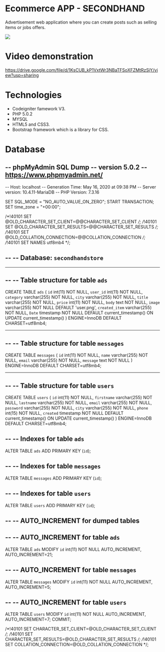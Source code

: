 # Ecommerce APP - SECONDHAND
Advertisement web application where you can create posts such as selling items or jobs offers.

<img src ="https://sun9-87.userapi.com/impg/93UNid_3k10Mo5UzotKYwKejDnixx0vdAVkm4w/mnhrAsHhEws.jpg?size=2490x1254&quality=95&sign=af1535fddfb556c3c0baa1df64360fbe&type=album">

# Video demonstration
https://drive.google.com/file/d/1KsCUB_kP1VxtWr3NBaTFSoXFZMtRzSjY/view?usp=sharing

# Technologies
- Codeigniter famework V3.
- PHP 5.0.2
- MYSQL 
- HTML5 and CSS3.
- Bootstrap framework which is a library for CSS.

# Database
-- phpMyAdmin SQL Dump
-- version 5.0.2
-- https://www.phpmyadmin.net/
--
-- Host: localhost
-- Generation Time: May 16, 2020 at 09:38 PM
-- Server version: 10.4.11-MariaDB
-- PHP Version: 7.3.16

SET SQL_MODE = "NO_AUTO_VALUE_ON_ZERO";
START TRANSACTION;
SET time_zone = "+00:00";


/*!40101 SET @OLD_CHARACTER_SET_CLIENT=@@CHARACTER_SET_CLIENT */;
/*!40101 SET @OLD_CHARACTER_SET_RESULTS=@@CHARACTER_SET_RESULTS */;
/*!40101 SET @OLD_COLLATION_CONNECTION=@@COLLATION_CONNECTION */;
/*!40101 SET NAMES utf8mb4 */;

--
-- Database: `secondhandstore`
--

-- --------------------------------------------------------

--
-- Table structure for table `ads`
--

CREATE TABLE `ads` (
  `id` int(11) NOT NULL,
  `user_id` int(11) NOT NULL,
  `category` varchar(255) NOT NULL,
  `city` varchar(255) NOT NULL,
  `title` varchar(255) NOT NULL,
  `price` int(11) NOT NULL,
  `body` text NOT NULL,
  `image` varchar(255) NOT NULL DEFAULT 'user.png',
  `created_item` varchar(255) NOT NULL,
  `Date` timestamp NOT NULL DEFAULT current_timestamp() ON UPDATE current_timestamp()
) ENGINE=InnoDB DEFAULT CHARSET=utf8mb4;

-- --------------------------------------------------------

--
-- Table structure for table `messages`
--

CREATE TABLE `messages` (
  `id` int(11) NOT NULL,
  `name` varchar(255) NOT NULL,
  `email` varchar(255) NOT NULL,
  `message` text NOT NULL
) ENGINE=InnoDB DEFAULT CHARSET=utf8mb4;

-- --------------------------------------------------------

--
-- Table structure for table `users`
--

CREATE TABLE `users` (
  `id` int(11) NOT NULL,
  `firstname` varchar(255) NOT NULL,
  `lastname` varchar(255) NOT NULL,
  `email` varchar(255) NOT NULL,
  `password` varchar(255) NOT NULL,
  `city` varchar(255) NOT NULL,
  `phone` int(15) NOT NULL,
  `created` timestamp NOT NULL DEFAULT current_timestamp() ON UPDATE current_timestamp()
) ENGINE=InnoDB DEFAULT CHARSET=utf8mb4;

--
-- Indexes for table `ads`
--
ALTER TABLE `ads`
  ADD PRIMARY KEY (`id`);

--
-- Indexes for table `messages`
--
ALTER TABLE `messages`
  ADD PRIMARY KEY (`id`);

--
-- Indexes for table `users`
--
ALTER TABLE `users`
  ADD PRIMARY KEY (`id`);

--
-- AUTO_INCREMENT for dumped tables
--

--
-- AUTO_INCREMENT for table `ads`
--
ALTER TABLE `ads`
  MODIFY `id` int(11) NOT NULL AUTO_INCREMENT, AUTO_INCREMENT=21;

--
-- AUTO_INCREMENT for table `messages`
--
ALTER TABLE `messages`
  MODIFY `id` int(11) NOT NULL AUTO_INCREMENT, AUTO_INCREMENT=5;

--
-- AUTO_INCREMENT for table `users`
--
ALTER TABLE `users`
  MODIFY `id` int(11) NOT NULL AUTO_INCREMENT, AUTO_INCREMENT=7;
COMMIT;

/*!40101 SET CHARACTER_SET_CLIENT=@OLD_CHARACTER_SET_CLIENT */;
/*!40101 SET CHARACTER_SET_RESULTS=@OLD_CHARACTER_SET_RESULTS */;
/*!40101 SET COLLATION_CONNECTION=@OLD_COLLATION_CONNECTION */;


